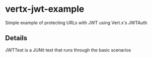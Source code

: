 # vertx-jwt-example
Simple example of protecting URLs with JWT using Vert.x's JWTAuth

## Details
JWTTest is a JUNit test that runs through the basic scenarios
